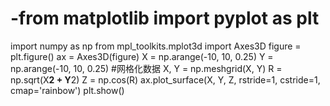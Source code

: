 # -from matplotlib import pyplot as plt
import numpy as np
from mpl_toolkits.mplot3d import Axes3D
figure = plt.figure()
ax = Axes3D(figure)
X = np.arange(-10, 10, 0.25)
Y = np.arange(-10, 10, 0.25)
#网格化数据
X, Y = np.meshgrid(X, Y)
R = np.sqrt(X**2 + Y**2)
Z = np.cos(R)
ax.plot_surface(X, Y, Z, rstride=1, cstride=1, cmap='rainbow')
plt.show()
